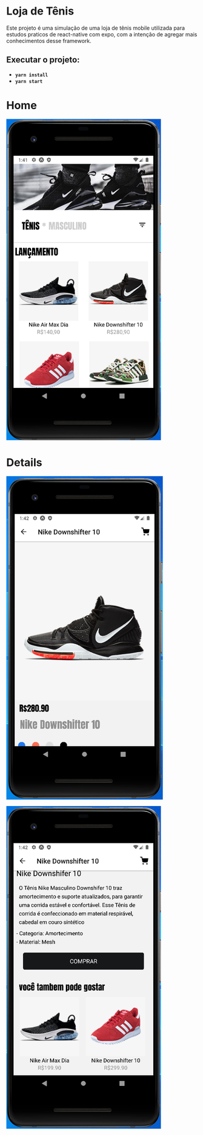 # Loja de Tênis

Este projeto é uma simulação de uma loja de tênis mobile utilizada para estudos praticos de react-native com expo, com a intenção de agregar mais conhecimentos desse framework.

## Executar o projeto:
- **`yarn install`**
- **`yarn start`**


# Home
![Home](screenshots/Screenshot_1.png?raw=true "Home")

# Details
![Carrinho](screenshots/Screenshot_2.png?raw=true "Home")

![Details](screenshots/Screenshot_3.png?raw=true "Home")



	



